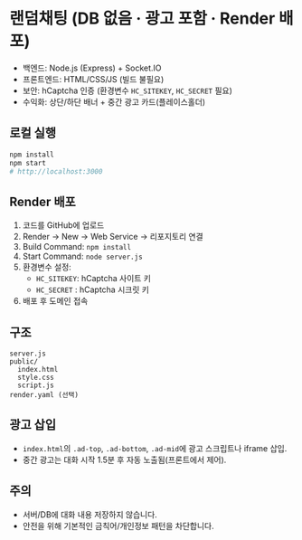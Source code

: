 # 랜덤채팅 (DB 없음 · 광고 포함 · Render 배포)

- 백엔드: Node.js (Express) + Socket.IO
- 프론트엔드: HTML/CSS/JS (빌드 불필요)
- 보안: hCaptcha 인증 (환경변수 `HC_SITEKEY`, `HC_SECRET` 필요)
- 수익화: 상단/하단 배너 + 중간 광고 카드(플레이스홀더)


## 로컬 실행
```bash
npm install
npm start
# http://localhost:3000
```

## Render 배포
1. 코드를 GitHub에 업로드
2. Render → New → Web Service → 리포지토리 연결
3. Build Command: `npm install`
4. Start Command: `node server.js`
5. 환경변수 설정:
   - `HC_SITEKEY`: hCaptcha 사이트 키
   - `HC_SECRET` : hCaptcha 시크릿 키
6. 배포 후 도메인 접속

## 구조
```
server.js
public/
  index.html
  style.css
  script.js
render.yaml (선택)
```

## 광고 삽입
- `index.html`의 `.ad-top`, `.ad-bottom`, `.ad-mid`에 광고 스크립트나 iframe 삽입.
- 중간 광고는 대화 시작 1.5분 후 자동 노출됨(프론트에서 제어).

## 주의
- 서버/DB에 대화 내용 저장하지 않습니다.
- 안전을 위해 기본적인 금칙어/개인정보 패턴을 차단합니다.